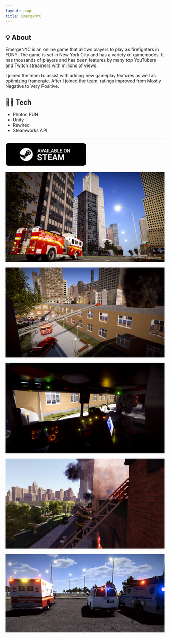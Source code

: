 ```yaml
---
layout: page
title: EmergeNYC
---
```


## 💡 About
EmergeNYC is an online game that allows players to play as firefighters in FDNY. The game is set in New York City and has a variety of gamemodes. It has thousands of players and has been features by many top YouTubers and Twitch streamers with millions of views.

I joined the team to assist with adding new gameplay features as well as optimizing framerate. After I joined the team, ratings improved from Mostly Negative to Very Positive.

## 👨‍💻 Tech

* Photon PUN
* Unity
* Rewired
* Steamworks API

---

[![Steam](/assets/img/steam.png)](https://store.steampowered.com/app/461430/EmergeNYC/)

![Emergenyc1](/assets/img/portfolio/Emergenyc/1.jpg)

![Emergenyc2](/assets/img/portfolio/Emergenyc/2.jpg)

![Emergenyc3](/assets/img/portfolio/Emergenyc/3.jpg)

![Emergenyc4](/assets/img/portfolio/Emergenyc/4.jpg)

![Emergenyc5](/assets/img/portfolio/Emergenyc/5.jpg)